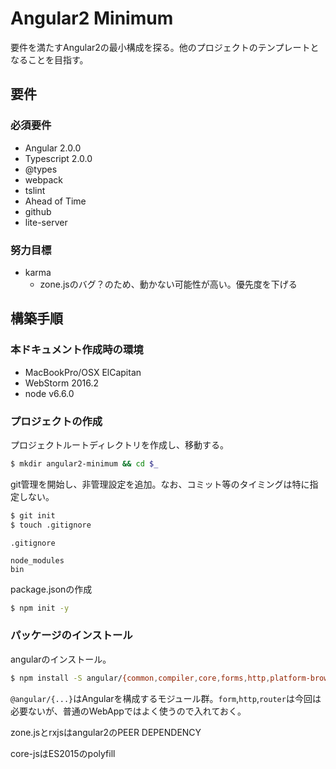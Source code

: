 # Angular2 Minimum

要件を満たすAngular2の最小構成を探る。他のプロジェクトのテンプレートとなることを目指す。

## 要件

### 必須要件

* Angular 2.0.0
* Typescript 2.0.0
* @types
* webpack
* tslint
* Ahead of Time
* github
* lite-server

### 努力目標

* karma
  * zone.jsのバグ？のため、動かない可能性が高い。優先度を下げる
  

## 構築手順

### 本ドキュメント作成時の環境

* MacBookPro/OSX ElCapitan
* WebStorm 2016.2
* node v6.6.0

### プロジェクトの作成

プロジェクトルートディレクトリを作成し、移動する。
```bash
$ mkdir angular2-minimum && cd $_
```

git管理を開始し、非管理設定を追加。なお、コミット等のタイミングは特に指定しない。
```bash
$ git init
$ touch .gitignore
```
`.gitignore`
```
node_modules
bin
```

package.jsonの作成
```bash
$ npm init -y
```

### パッケージのインストール

angularのインストール。
```bash
$ npm install -S angular/{common,compiler,core,forms,http,platform-browser,platform-browser-dynamic,router} rxjs@5.0.0-beta.12 zone.js@0.6.21 core-js
```
`@angular/{...}`はAngularを構成するモジュール群。`form`,`http`,`router`は今回は必要ないが、普通のWebAppではよく使うので入れておく。

zone.jsとrxjsはangular2のPEER DEPENDENCY

core-jsはES2015のpolyfill